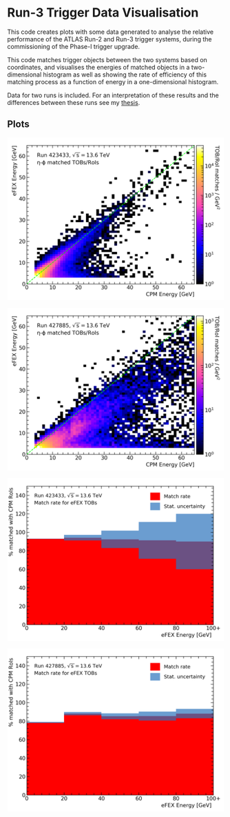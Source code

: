 # Run-3 Trigger Data Visualisation

This code creates plots with some data generated to analyse the
relative performance of the ATLAS Run-2 and Run-3 trigger systems,
during the commissioning of the Phase-I trigger upgrade.

This code matches trigger objects between the two systems based on
coordinates, and visualises the energies of matched objects in a
two-dimensional histogram as well as showing the rate of efficiency of
this matching process as a function of energy in a one-dimensional
histogram.

Data for two runs is included. For an interpretation of these results
and the differences between these runs see my
[thesis](https://raw.githubusercontent.com/Hazza4569/thesis/refs/heads/master/thesis.pdf#page=#72).

## Plots

![Trigger object energy comparison for Run 423433](https://github.com/Hazza4569/Run3-Trigger-Data-Viz/blob/master/plots/matcheshist_423433.png?raw=true)

![Trigger object energy comparison for Run 427885](https://github.com/Hazza4569/Run3-Trigger-Data-Viz/blob/master/plots/matcheshist_427885.png?raw=true)

![Match rate of objects for Run 423433](https://github.com/Hazza4569/Run3-Trigger-Data-Viz/blob/master/plots/matchrate_423433_eFEX.png?raw=true)

![Match rate of objects for Run 427885](https://github.com/Hazza4569/Run3-Trigger-Data-Viz/blob/master/plots/matchrate_427885_eFEX.png?raw=true)
